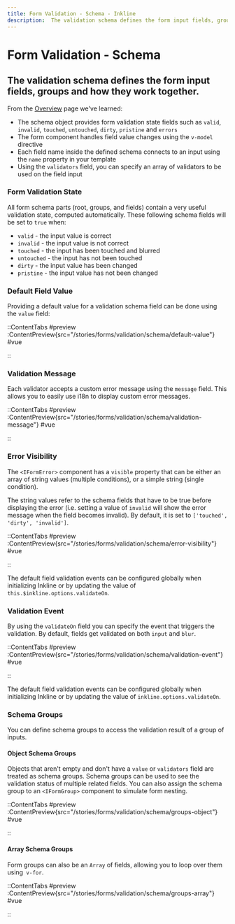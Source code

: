```yaml
---
title: Form Validation - Schema - Inkline
description:  The validation schema defines the form input fields, groups and how they work together.
---
```


# Form Validation - Schema
## The validation schema defines the form input fields, groups and how they work together.

From the [Overview](/docs/forms/validation) page we've learned:
- The schema object provides form validation state fields such as `valid`, `invalid`, `touched`, `untouched`, `dirty`, `pristine` and `errors`
- The form component handles field value changes using the `v-model` directive
- Each field name inside the defined schema connects to an input using the `name` property in your template
- Using the `validators` field, you can specify an array of validators to be used on the field input

### Form Validation State
All form schema parts (root, groups, and fields) contain a very useful validation state, computed automatically. These following schema fields will be set to `true` when:

- `valid` - the input value is correct
- `invalid` - the input value is not correct
- `touched` - the input has been touched and blurred
- `untouched` - the input has not been touched
- `dirty` - the input value has been changed
- `pristine` - the input value has not been changed

### Default Field Value
Providing a default value for a validation schema field can be done using the `value` field:

::ContentTabs
#preview
:ContentPreview{src="/stories/forms/validation/schema/default-value"}
#vue
<!-- Autodocs{src="@inkline/inkline/stories/forms/validation/schema/default-value.raw.vue" lang="vue"} -->
::


### Validation Message
Each validator accepts a custom error message using the `message` field. This allows you to easily use i18n to display custom error messages.

::ContentTabs
#preview
:ContentPreview{src="/stories/forms/validation/schema/validation-message"}
#vue
<!-- Autodocs{src="@inkline/inkline/stories/forms/validation/schema/validation-message.raw.vue" lang="vue"} -->
::


### Error Visibility
The `<IFormError>` component has a `visible` property that can be either an array of string values (multiple conditions), or a simple string (single condition). 

The string values refer to the schema fields that have to be true before displaying the error (i.e. setting a value of `invalid` will show the error message when the field becomes invalid). By default, it is set to `['touched', 'dirty', 'invalid']`.

::ContentTabs
#preview
:ContentPreview{src="/stories/forms/validation/schema/error-visibility"}
#vue
<!-- Autodocs{src="@inkline/inkline/stories/forms/validation/schema/error-visibility.raw.vue" lang="vue"} -->
::

The default field validation events can be configured globally when initializing Inkline or by updating the value of `this.$inkline.options.validateOn`.


### Validation Event
By using the `validateOn` field you can specify the event that triggers the validation. By default, fields get validated on both `input` and `blur`.

::ContentTabs
#preview
:ContentPreview{src="/stories/forms/validation/schema/validation-event"}
#vue
<!-- Autodocs{src="@inkline/inkline/stories/forms/validation/schema/validation-event.raw.vue" lang="vue"} -->
::


The default field validation events can be configured globally when initializing Inkline or by updating the value of `inkline.options.validateOn`.

### Schema Groups
You can define schema groups to access the validation result of a group of inputs.

#### Object Schema Groups
Objects that aren't empty and don't have a `value` or `validators` field are treated as schema groups. Schema groups can be used to see the validation status of multiple related fields. You can also assign the schema group to an `<IFormGroup>` component to simulate form nesting.

::ContentTabs
#preview
:ContentPreview{src="/stories/forms/validation/schema/groups-object"}
#vue
<!-- Autodocs{src="@inkline/inkline/stories/forms/validation/schema/groups-object.raw.vue" lang="vue"} -->
::


#### Array Schema Groups
Form groups can also be an `Array` of fields, allowing you to loop over them using` v-for`.

::ContentTabs
#preview
:ContentPreview{src="/stories/forms/validation/schema/groups-array"}
#vue
<!-- Autodocs{src="@inkline/inkline/stories/forms/validation/schema/groups-array.raw.vue" lang="vue"} -->
::

